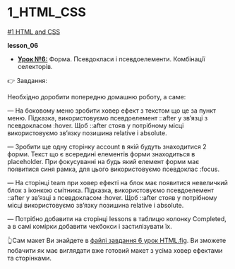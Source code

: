 # 1_HTML_CSS
[#1 HTML and CSS](https://github.com/AnD-FLuX/1_HTML_CSS)

**lesson_06**

* **[Урок №6:](https://github.com/AnD-FLuX/1_HTML_CSS/tree/hc_lesson_06)**
Форма. Псевдокласи і псевдоелементи. Комбінації селекторів.

👉 Завдання:

Необхідно доробити попередню домашню роботу, а саме:

— На боковому меню зробити ховер ефект з текстом що це за пункт меню. Підказка, використовуємо псевдоелемент ::after у зв’язці з псевдокласом :hover. Щоб ::after стояв у потрібному місці використовуємо зв’язку позишина relative і absolute.

— Зробити ще одну сторінку account в якій будуть знаходитися 2 форми. Текст що є всередині елементів форми знаходиться в placeholder. При фокусуванні на будь який елемент форми має появитися синя рамка, для цього використовуємо псевдоклас :focus.

— На сторінці team при ховер ефекті на блок має появитися невеличкий блок з іконкою смітника. Підказка, використовуємо псевдоелемент ::after у зв’язці з псевдокласом :hover. Щоб ::after стояв у потрібному місці використовуємо зв’язку позишина relative і absolute.

— Потрібно добавити на сторінці lessons в таблицю колонку Completed, а в самі комірки добавити чекбокси і застилізувати їх.

👆Сам макет Ви знайдете в [файлі завдання 6 урок HTML.fig](https://fs02.getcourse.ru/fileservice/file/download/a/35253/sc/435/h/25ca5d0ebc0b48b97fd6ecb5e78ca85a.fig). Ви зможете побачити як має виглядати вже готовий макет з усіма ховер ефектами та сторінками.
